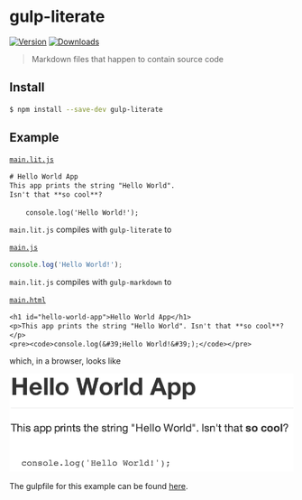 # gulp-literate

[![Version](https://img.shields.io/npm/v/gulp-literate.svg)](https://npmjs.com/package/gulp-literate/)
[![Downloads](https://img.shields.io/npm/dm/gulp-literate.svg)](https://npmjs.com/package/gulp-literate/)

> Markdown files that happen to contain source code

## Install

```sh
$ npm install --save-dev gulp-literate
```

## Example

[`main.lit.js`](example/main.lit.js)

```
# Hello World App
This app prints the string "Hello World".
Isn't that **so cool**?

    console.log('Hello World!');
```

 `main.lit.js` compiles with `gulp-literate` to

[`main.js`](example/code/main.js)
```js
console.log('Hello World!');
```

`main.lit.js` compiles with `gulp-markdown` to

[`main.html`](example/doc/main.html)
```
<h1 id="hello-world-app">Hello World App</h1>
<p>This app prints the string "Hello World". Isn't that **so cool**?</p>
<pre><code>console.log(&#39;Hello World!&#39;);</code></pre>
```

which, in a browser, looks like

![preview](preview.png)

The gulpfile for this example can be found [here](example/gulpfile.js).
